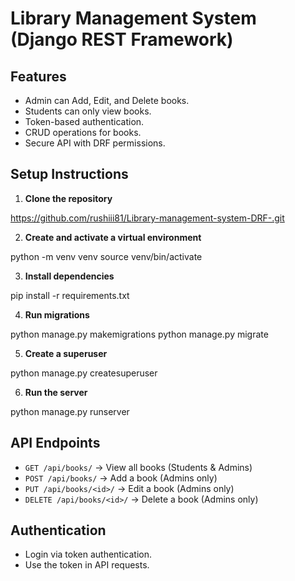 # Library Management System (Django REST Framework)

## Features
- Admin can Add, Edit, and Delete books.
- Students can only view books.
- Token-based authentication.
- CRUD operations for books.
- Secure API with DRF permissions.

## Setup Instructions
1. **Clone the repository**  

https://github.com/rushiii81/Library-management-system-DRF-.git


2. **Create and activate a virtual environment**  

python -m venv venv source venv/bin/activate


3. **Install dependencies**  

pip install -r requirements.txt


4. **Run migrations**  

python manage.py makemigrations python manage.py migrate


5. **Create a superuser**  

python manage.py createsuperuser


6. **Run the server**  

python manage.py runserver



## API Endpoints
- `GET /api/books/` → View all books (Students & Admins)
- `POST /api/books/` → Add a book (Admins only)
- `PUT /api/books/<id>/` → Edit a book (Admins only)
- `DELETE /api/books/<id>/` → Delete a book (Admins only)

## Authentication
- Login via token authentication.
- Use the token in API requests.


